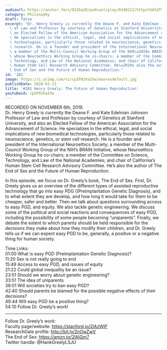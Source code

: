 ```yaml
---
audiourl: https://anchor.fm/s/822ba20/podcast/play/8340222/https%3A%2F%2Fd3ctxlq1ktw2nl.cloudfront.net%2Fproduction%2F2019-10-8%2F33413504-44100-2-6d53cf111c4b6.m4a
category: Philosophy
draft: false
excerpt: "Dr. Henry Greely is currently the Deane F. and Kate Edelman Johnson Professor\
  \ of Law and Professor by courtesy of Genetics at Stanford University, and also\
  \ an Elected Fellow of the American Association for the Advancement of Science.\
  \ He specializes in the ethical, legal, and social implications of new biomedical\
  \ technologies, particularly those related to neuroscience, genetics, or stem cell\
  \ research. He is a founder and president of the International Neuroethics Society;\
  \ a member of the Multi-Council Working Group of the NIH\u2019s BRAIN Initiative,\
  \ whose Neuroethics Working Group he co-chairs; a member of the Committee on Science,\
  \ Technology, and Law of the National Academies; and chair of California\u2019s\
  \ Human Stem Cell Research Advisory Committee. He\u2019s also the author of The\
  \ End of Sex and the Future of Human Reproduction."
id: '281'
image: https://i.ytimg.com/vi/cpIP03XaIXw/maxresdefault.jpg
publishDate: 2020-01-13
title: '#281 Henry Greely: The Future of Human Reproduction'
youtubeid: cpIP03XaIXw
---
```

<div class="timelinks">

RECORDED ON NOVEMBER 6th, 2019.  
Dr. Henry Greely is currently the Deane F. and Kate Edelman Johnson Professor of Law and Professor by courtesy of Genetics at Stanford University, and also an Elected Fellow of the American Association for the Advancement of Science. He specializes in the ethical, legal, and social implications of new biomedical technologies, particularly those related to neuroscience, genetics, or stem cell research. He is a founder and president of the International Neuroethics Society; a member of the Multi-Council Working Group of the NIH’s BRAIN Initiative, whose Neuroethics Working Group he co-chairs; a member of the Committee on Science, Technology, and Law of the National Academies; and chair of California’s Human Stem Cell Research Advisory Committee. He’s also the author of The End of Sex and the Future of Human Reproduction.

In this episode, we focus on Dr. Greely’s book, The End of Sex. First, Dr. Greely gives us an overview of the different types of assisted reproductive technology that go into easy PDG ((Preimplantation Genetic Diagnosis), and to what extent they are develop, and how long it would take for them to be cheaper, safer and better. Then we talk about questions surrounding access to easy PGD, and equity. We also tackle genetic engineering. We discuss some of the political and social reactions and consequences of easy PGD, including the possibility of some people becoming “uniparents”. Finally, we debate the extent to which parents should be held responsible for the decisions they make about how they modify their children, and Dr. Greely tells us if we can expect easy PGD to be, generally, a positive or a negative thing for human society.

Time Links:  
<time>01:00</time> What is easy PGD (Preimplantation Genetic Diagnosis)?  
<time>11:20</time> Sex is not really going to end   
<time>15:49</time> Access to easy PGD, and issues of equity  
<time>21:22</time> Could global inequality be an issue?   
<time>23:51</time> Should we worry about genetic engineering?  
<time>33:51</time> The idea of uniparents  
<time>38:01</time> Will societies try to ban easy PGD?  
<time>42:40</time> Should parents be blamed for the possible negative effects of their decisions?  
<time>49:44</time> Will easy PGD be a positive thing?  
<time>54:10</time> Follow Dr. Greely’s work!

---

Follow Dr. Greely’s work:  
Faculty page/website: https://stanford.io/2lAzWjP  
ResearchGate profile: http://bit.ly/2nOwZwV  
The End of Sex: https://amzn.to/2lAiQm7  
Twitter handle: @HankGreelyLSJU
</div>

